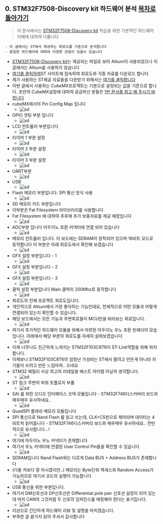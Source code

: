 # 
## 0. STM32F7508-Discovery kit 하드웨어 분석 [목차로 돌아가기](https://www.st.com/en/evaluation-tools/stm32f7508-dk.html#resource)
 > 이 문서에서는 [STM32F7508-Discovery kit](https://www.st.com/en/evaluation-tools/stm32f7508-dk.html) 학습을 위한 기본적인 하드웨어 이해에 대하여 다룹니다
  ```
  - 이 글에서는 ST에서 제공하는 회로도를 기준으로 분석합니다
  - 동일한 하드웨어에 대하여 다양한 관점이 있을수 있습니다
  ```
  - [STM32F7508-Discovery kit](https://www.st.com/en/evaluation-tools/stm32f7508-dk.html)는 제공되는 파일로 보아 Altium이 사용되었으나 이 글에서는 Altium을 사용하지 않습니다
  - [여기를 클릭하여](https://www.st.com/en/evaluation-tools/stm32f7508-dk.html#resource)ST 사이트에 접속하여 회로도와 각종 자료를 다운로드 합니다
  - 제가 사용하는 ST제공 자료들을 다운받기 위해서는 [여기를 클릭합니다](../0_materials_ST) 
  - 이번 글에서 사용하는 CubeMX프로젝트는 기본으로 설정되는 값을 기준으로 합니다. 초반의 CubeMX설정에 대하여 궁금하신 분들은 [1번 문서를 참고 해 주시기 바랍니다]()
  - cubeMX에서의 Pin Config Map 입니다
    - ![sd](../img/20190713-001.jpg) 
  - GPIO 셋팅 부분 입니다
    - ![sd](../img/20190713-002.jpg) 
  - LCD 컨트롤러 부분입니다
    - ![sd](../img/20190713-003.jpg) 
  - 타이머 1 부분 설정
    - ![sd](../img/20190713-004.jpg) 
  - 타이머 2 부분 설정
    - ![sd](../img/20190713-005.jpg) 
  - 타이머 3 부분 설정
    - ![sd](../img/20190713-006.jpg) 
  - UART부분
    - ![sd](../img/20190713-007.jpg) 
  - USB 
    - ![sd](../img/20190713-008.jpg) 
  - Flash 메모리 부분입니다. SPI 통신 방식 사용
    - ![sd](../img/20190713-009.jpg) 
  - SD 메모리 카드 부분입니다
  - 이부분은 Fat Filesystem 라이브러리를 사용합니다
  - Fat Filesystem 에 대하여 추후에 추가 보충자료를 제공 예정입니다
    - ![sd](../img/20190713-010.jpg) 
  - ADC부분 입니다 아두이노 호환 커넥터에 연결 되어 있습니다
    - ![sd](../img/20190713-011.jpg) 
  - 메모리 컨트롤러 입니다. 이 보드에는 SDRAM이 장착되어 있으며 16비트 모드로 동작합니다 이 부분은 아래 회로도에서 확인해 보겠습니다
    - ![sd](../img/20190713-012.jpg) 
  - GFX 설정 부분입니다 - 1
    - ![sd](../img/20190713-014.jpg) 
  - GFX 설정 부분입니다 - 2
    - ![sd](../img/20190713-015.jpg) 
  - GFX 설정 부분입니다 - 3
    - ![sd](../img/20190713-016.jpg) 
  - 클럭 설정 부분입니다 Main 클럭이 200Mhz로 동작합니다
    - ![sd](../img/20190713-017.jpg) 
  - 회로도의 전체 프로젝트 회로도입니다.
  - 개인적으로 Altium에서 가장 좋아하는 기능인데요, 전체적으로 어떤 모듈과 어떻게 연결되어 있는지 확인할 수 있습니다.
  - 해당 보드에서는 모든 기능과 주변회로들이 MCU만을 바라보는 회로입니다. 
    - ![sd](../img/20190713-018.jpg) 
  - 여기서 추가적인 하드웨어 모듈을 위해서 마련된 아두이노 우노 호환 핀헤더의 모습입니다. 아래에서 해당 부분의 회로도를 자세히 살펴보겠습니다
    - ![sd](../img/20190713-019.jpg) 
  - 이제 너무나도 친근하게 느껴지는 STM32F103C8T6이 ST-Link역할을 위해 위치합니다.
  - 이제보니 STM32F103C8T6의 엄청난 가성비는 ST에서 팔려고 만든게 아니라 자기들이 쓰려고 만든 느낌마져.. 드네요
  - STM32 패밀리 사상 최고의 리테일용 베스트 아이템 아닐까 생각합니다.
    - ![sd](../img/20190713-020.jpg) 
  - ST 링크 주변의 파워 토폴로지 부품
    - ![sd](../img/20190713-021.jpg) 
  - SAI 를 위한 오디오 인터페이스 코덱 모듈입니다 - STM32F746디스커버리 보드와 매우매우 유사하네요..
    - ![sd](../img/20190713-022.jpg) 
  - QuadSPI 플레쉬 메모리 모듈입니다
  - SPI 통신으로 Nand Flash 를 읽고 쓰는데, CLK+CS핀으로 제어라며 데이터는 4비트씩 읽어옵니다 - STM32F746디스커버리 보드와 매우매우 유사하네요.. 전반적으로 유사합니다...!
    - ![sd](../img/20190713-023.jpg) 
  - 여기에 아두이노 우노 커넥터가 존재합니다
  - 여기서 우노 커넥터에 연결된 User Control Pin들을 확인할 수 있습니다
    - ![sd](../img/20190713-024.jpg) 
  - SDRAM입니다 Nand Flash와는 다르게 Data BUS + Address BUS가 존재합니다
  - (다들 저보다 잘 아시겠지만..) 메모리는 Byte단위 엑세스와 Random Access가 가능하므로 여기서 코드의 실행이 가능합니다
    - ![sd](../img/20190713-025.jpg) 
  - USB 통신을 위한 부분입니다.
  - 여기서 DM신호선과 DP신호선은 Differential pole pair 신호선 설정이 되어 있는데 마치 CAN의 그것처럼 두 신호의 임피던스를 매칭해야 한다는 표기입니다. 
    - ![sd](../img/20190713-026.jpg) 
  - 이상으로 간단하게 하드웨어 리뷰 및 설명을 마치겠습니다.
  - 부족한 글 끝가지 읽어 주셔서 감사합니다
